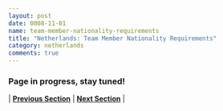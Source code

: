 ```yaml
---
layout: post
date: 0008-11-01
name: team-member-nationality-requirements
title: "Netherlands: Team Member Nationality Requirements"
category: netherlands
comments: true
---
```


### Page in progress, stay tuned!



| **[Previous Section]( https://neo-project.github.io/global-blockchain-compliance-hub//netherlands/netherlands-registry-requirements.html)** | **[Next Section]( https://neo-project.github.io/global-blockchain-compliance-hub//netherlands/netherlands-tax-and-auditing-requirements.html)** |
